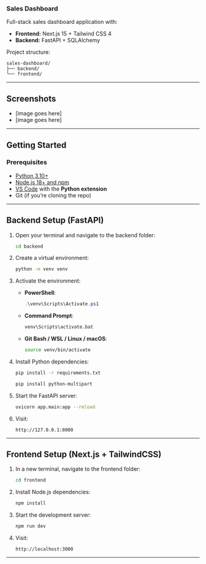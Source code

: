 ### Sales Dashboard

Full-stack sales dashboard application with:

* **Frontend:** Next.js 15 + Tailwind CSS 4
* **Backend:** FastAPI + SQLAlchemy

Project structure:

```
sales-dashboard/
├── backend/
└── frontend/
```

---

## Screenshots

* \[image goes here]
* \[image goes here]

---

## Getting Started

### Prerequisites

* [Python 3.10+](https://www.python.org/downloads/)
* [Node.js 18+ and npm](https://nodejs.org/)
* [VS Code](https://code.visualstudio.com/) with the **Python extension**
* Git (if you’re cloning the repo)

---

## Backend Setup (FastAPI)

1. Open your terminal and navigate to the backend folder:

   ```bash
   cd backend
   ```

2. Create a virtual environment:

   ```bash
   python -m venv venv
   ```

3. Activate the environment:

   * **PowerShell**:

     ```powershell
     .\venv\Scripts\Activate.ps1
     ```
   * **Command Prompt**:

     ```cmd
     venv\Scripts\activate.bat
     ```
   * **Git Bash / WSL / Linux / macOS**:

     ```bash
     source venv/bin/activate
     ```

4. Install Python dependencies:

   ```bash
   pip install -r requirements.txt
   ```
   ```bash
   pip install python-multipart
   ```
5. Start the FastAPI server:

   ```bash
   uvicorn app.main:app --reload
   ```

6. Visit:

   ```
   http://127.0.0.1:8000
   ```

---

## Frontend Setup (Next.js + TailwindCSS)

1. In a new terminal, navigate to the frontend folder:

   ```bash
   cd frontend
   ```

2. Install Node.js dependencies:

   ```bash
   npm install
   ```

3. Start the development server:

   ```bash
   npm run dev
   ```

4. Visit:

   ```
   http://localhost:3000
   ```

---
